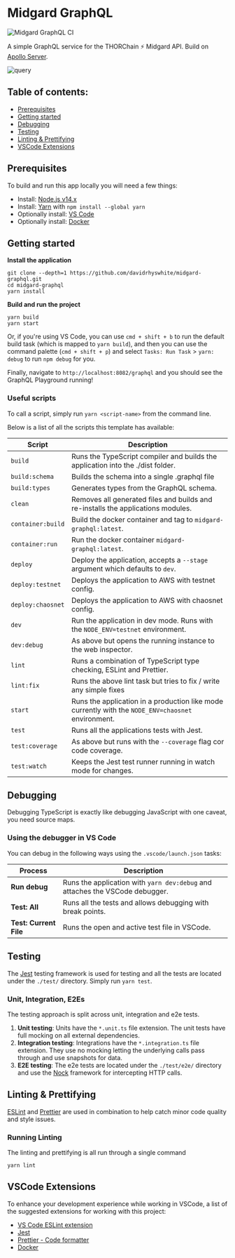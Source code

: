 # Midgard GraphQL

![Midgard GraphQL CI](https://github.com/davidrhyswhite/midgard-graphql/workflows/Midgard%20GraphQL%20CI/badge.svg)

A simple GraphQL service for the THORChain ⚡️ Midgard API. Build on [Apollo Server](https://www.apollographql.com).

![query](https://user-images.githubusercontent.com/458085/91698026-fc95f180-eb69-11ea-8bf4-7f7f1cef3e9d.jpg 'Apollo Playground')

## Table of contents:

- [Prerequisites](#prerequisites)
- [Getting started](#getting-started)
- [Debugging](#debugging)
- [Testing](#testing)
- [Linting & Prettifying](#linting--prettifying)
- [VSCode Extensions](#vscode-extensions)

## Prerequisites

To build and run this app locally you will need a few things:

- Install: [Node.js v14.x](https://nodejs.org/en/)
- Install: [Yarn](https://yarnpkg.com) with `npm install --global yarn`
- Optionally install: [VS Code](https://code.visualstudio.com)
- Optionally install: [Docker](https://www.docker.com)

## Getting started

**Install the application**

    git clone --depth=1 https://github.com/davidrhyswhite/midgard-graphql.git
    cd midgard-graphql
    yarn install

**Build and run the project**

    yarn build
    yarn start

Or, if you're using VS Code, you can use `cmd + shift + b` to run the default build task (which is mapped to `yarn build`), and then you can use the command palette (`cmd + shift + p`) and select `Tasks: Run Task` > `yarn: debug` to run `npm debug` for you.

Finally, navigate to `http://localhost:8082/graphql` and you should see the GraphQL Playground running!

### Useful scripts

To call a script, simply run `yarn <script-name>` from the command line.

Below is a list of all the scripts this template has available:

| Script            | Description                                                                                        |
| ----------------- | -------------------------------------------------------------------------------------------------- |
| `build`           | Runs the TypeScript compiler and builds the application into the ./dist folder.                    |
| `build:schema`    | Builds the schema into a single .graphql file                                                      |
| `build:types`     | Generates types from the GraphQL schema.                                                           |
| `clean`           | Removes all generated files and builds and re-installs the applications modules.                   |
| `container:build` | Build the docker container and tag to `midgard-graphql:latest`.                                    |
| `container:run`   | Run the docker container `midgard-graphql:latest`.                                                 |
| `deploy`          | Deploy the application, accepts a `--stage` argument which defaults to `dev`.                      |
| `deploy:testnet`  | Deploys the application to AWS with testnet config.                                                |
| `deploy:chaosnet` | Deploys the application to AWS with chaosnet config.                                               |
| `dev`             | Run the application in dev mode. Runs with the `NODE_ENV=testnet` environment.                     |
| `dev:debug`       | As above but opens the running instance to the web inspector.                                      |
| `lint`            | Runs a combination of TypeScript type checking, ESLint and Prettier.                               |
| `lint:fix`        | Runs the above lint task but tries to fix / write any simple fixes                                 |
| `start`           | Runs the application in a production like mode currently with the `NODE_ENV=chaosnet` environment. |
| `test`            | Runs all the applications tests with Jest.                                                         |
| `test:coverage`   | As above but runs with the `--coverage` flag cor code coverage.                                    |
| `test:watch`      | Keeps the Jest test runner running in watch mode for changes.                                      |

## Debugging

Debugging TypeScript is exactly like debugging JavaScript with one caveat, you need source maps.

### Using the debugger in VS Code

You can debug in the following ways using the `.vscode/launch.json` tasks:

| Process                | Description                                                                  |
| ---------------------- | ---------------------------------------------------------------------------- |
| **Run debug**          | Runs the application with `yarn dev:debug` and attaches the VSCode debugger. |
| **Test: All**          | Runs all the tests and allows debugging with break points.                   |
| **Test: Current File** | Runs the open and active test file in VSCode.                                |

## Testing

The [Jest](https://facebook.github.io/jest/) testing framework is used for testing and all the tests are located under the `./test/` directory. Simply run `yarn test`.

### Unit, Integration, E2Es

The testing approach is split across unit, integration and e2e tests.

1. **Unit testing**: Units have the `*.unit.ts` file extension. The unit tests have full mocking on all external dependencies.
2. **Integration testing**: Integrations have the `*.integration.ts` file extension. They use no mocking letting the underlying calls pass through and use snapshots for data.
3. **E2E testing**: The e2e tests are located under the `./test/e2e/` directory and use the [Nock](https://github.com/nock/nock) framework for intercepting HTTP calls.

## Linting & Prettifying

[ESLint](https://eslint.org) and [Prettier](https://prettier.io) are used in combination to help catch minor code quality and style issues.

### Running Linting

The linting and prettifying is all run through a single command

    yarn lint

## VSCode Extensions

To enhance your development experience while working in VSCode, a list of the suggested extensions for working with this project:

- [VS Code ESLint extension](https://marketplace.visualstudio.com/items?itemName=dbaeumer.vscode-eslint)
- [Jest](https://marketplace.visualstudio.com/items?itemName=orta.vscode-jest)
- [Prettier - Code formatter](https://marketplace.visualstudio.com/items?itemName=esbenp.prettier-vscode)
- [Docker](https://marketplace.visualstudio.com/items?itemName=ms-azuretools.vscode-docker)
